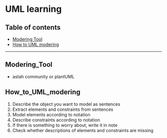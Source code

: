 # UML learning

## Table of contents

* [Modering Tool](#Modering_Tool) 
* [How to UML modering](#How_to_UML_modering)

---

## Modering_Tool

* astah community or plantUML

## How_to_UML_modering

1. Describe the object you want to model as sentences
2. Extract elements and constraints from sentences
3. Model elements according to notation
4. Describe constraints according to notation
5. If there is something to worry about, write it in note
6. Check whether descriptions of elements and constraints are missing
